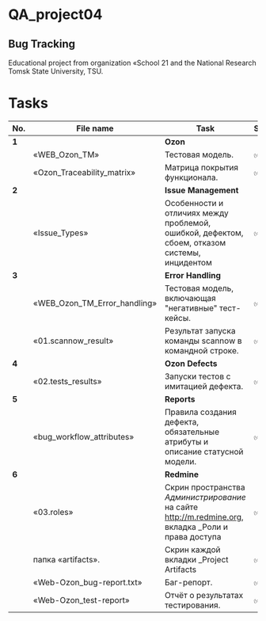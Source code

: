 # QA_project04
Bug Tracking
 ---
 
 Educational project from organization «School 21 and the National Research Tomsk State University, TSU.
<h1>Tasks</h3>

| No. | File name             | Task                                                                        | Status |
| --- | ----------------------| --------------------------------------------------------------------------- | ------ |
| **1** |                     | **Ozon**                                                               |        |
|     | «WEB_Ozon_ТМ» | Тестовая модель.| ✅     |
|     | «Ozon_Traceability_matrix» | Матрица покрытия функционала. | ✅     |
| **2** |                     | **Issue Management**                                                  |        |
|     | «Issue_Types» | Особенности и отличиях между проблемой, ошибкой, дефектом, сбоем, отказом системы, инцидентом | ✅     |
| **3** |                     | **Error Handling**                                                  |        |
|     | «WEB_Ozon_TM_Error_handling» | Тестовая модель, включающая "негативные" тест-кейсы. | ✅     |
|     | «01.scannow_result» | Результат запуска команды scannow в командной строке. | ✅     |
| **4** |                     | **Ozon Defects**                                                  |        |
|     | «02.tests_results» | Запуски тестов с имитацией дефекта. | ✅     |
| **5** |                     | **Reports**                                                  |        |
|     | «bug_workflow_attributes» | Правила создания дефекта, обязательные атрибуты и описание статусной модели. | ✅     |
| **6** |                     | **Redmine**                                                  |        |
|     | «03.roles» | Скрин пространства _Администрирование_ на сайте http://m.redmine.org, вкладка _Роли и права доступа | ✅     |
|     | папка «artifacts». | Скрин каждой вкладки _Project Artifacts | ✅     |
|     | «Web-Ozon_bug-report.txt» | Баг-репорт. | ✅     |
|     | «Web-Ozon_test-report» | Отчёт о результатах тестирования. | ✅     |

